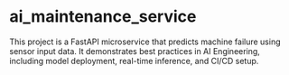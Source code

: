 # ai_maintenance_service
This project is a FastAPI microservice that predicts machine failure using sensor input data. It demonstrates best practices in AI Engineering, including model deployment, real-time inference, and CI/CD setup.
